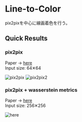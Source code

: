 # Line-to-Color
pix2pixを中心に線画着色を行う。

## Quick Results
### pix2pix
Paper -> [here](https://arxiv.org/pdf/1611.07004.pdf)  
Input size: 64✕64

![pix2pix](https://github.com/SerialLain3170/Line-to-Color/blob/master/pix2pix/result.png)
![pix2pix2](https://github.com/SerialLain3170/Line-to-Color/blob/master/pix2pix/result2.png)

### pix2pix + wasserstein metrics
Paper -> [here](https://arxiv.org/pdf/1808.03240v1.pdf)  
Input size: 256✕256

![here](https://github.com/SerialLain3170/Line-to-Color/blob/master/Wasserstein/result.png)
